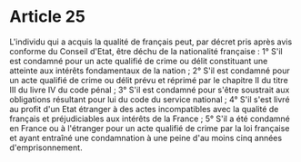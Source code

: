 # Article 25

L'individu qui a acquis la qualité de français peut, par décret pris après avis conforme du Conseil d'Etat, être déchu de la nationalité française :   1° S'il est condamné pour un acte qualifié de crime ou délit constituant une atteinte aux intérêts fondamentaux de la nation ;   2° S'il est condamné pour un acte qualifié de crime ou délit prévu et réprimé par le chapitre II du titre III du livre IV du code pénal ;   3° S'il est condamné pour s'être soustrait aux obligations résultant pour lui du code du service national ;   4° S'il s'est livré au profit d'un Etat étranger à des actes incompatibles avec la qualité de français et préjudiciables aux intérêts de la France ;   5° S'il a été condamné en France ou à l'étranger pour un acte qualifié de crime par la loi française et ayant entraîné une condamnation à une peine d'au moins cinq années d'emprisonnement.